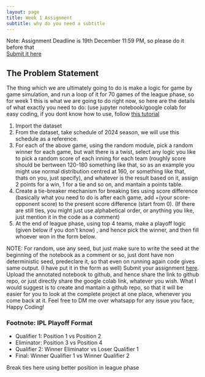 ```yaml
---
layout: page
title: Week 1 Assignment
subtitle: why do you need a subtitle
---
```

Note: Assignment Deadline is 19th December 11:59 PM, so please do it before that  
[Submit it here](https://forms.gle/wmLKH8JGTd5bmt5s6)
## The Problem Statement
The thing which we are ultimately going to do is make a logic for game by game simulation, and run a loop of it for 70 games of the league phase, so for week 1 this is what we are going to do right now, so here are the details of what exactly you need to do: (use jupyter notebook/google colab for easy coding, if you dont know how to use, follow [this tutorial](https://www.youtube.com/watch?v=5pf0_bpNbkw)
1. Import the dataset
2. From the dataset, take schedule of 2024 season, we will use this schedule as a reference.
3. For each of the above game, using the random module, pick a random winner for each game, but wait there is a twist, select any logic you like to pick a random score of each inning for each team (roughly score should be bertween 120-180 something like that, so as an example you might use normal distribution centred at 160, or something like that, thats on you, just specify), and whatever is the result based on it, assign 2 points for a win, 1 for a tie and so on, and mantain a points table.
4. Create a tie-breaker mechanism for breaking ties using score difference (basically what you need to do is after each game, add +(your score-opponent score) to the present score difference (start from 0). (If there are still ties, you might just use alphabetical order, or anything you like, just mention it in the code as a comment)
5. At the end of league phase, using top 4 teams, make a playoff logic (given below if you don't know) , and hence pick the winner, and then fill whoever won in the form below.

NOTE: For random, use any seed, but just make sure to write the seed at the beginning of the notebook as a comment or so, just dont have non deterministic seed, predeclare it, so that even on running again code gives same output. (I have put it in the form as well)
Submit your assignment [here](https://forms.gle/wmLKH8JGTd5bmt5s6). Upload the annotated notebook to github, and hence share the link to github repo, or just directly share the google colab link, whatever you wish. What I would suggest is to create and mantain a github repo, so that it will be easier for you to look at the complete project at one place, whenever you come back at it.
Feel free to DM me over whatsapp for any issue you face, Happy Coding!

### Footnote: IPL Playoff Format
- Qualifier 1: Position 1 vs Position 2
- Eliminator: Position 3 vs Position 4
- Qualifier 2: Winner Eliminator vs Loser Qualifier 1
- Final: Winner Qualifier 1 vs Winner Qualifier 2

Break ties here using better position in league phase
